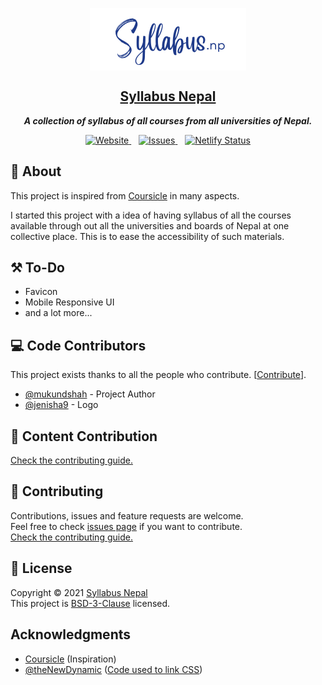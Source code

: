 <p align="center">
 <a href="https://syllabus-np.netlify.app">
 <img height="100px" src="./Syllabus.NP.svg" align="center" alt="Syllabus Nepal" />
 <h2 align="center">Syllabus Nepal</h2>
 </a>
 <p align="center"><b><i>A collection of syllabus of all courses from all universities of Nepal.</i></b></p>
</p>

<p align="center">
<a href="https://syllabus-np.netlify.app">
<img alt="Website" src="https://img.shields.io/website?url=https%3A%2F%2Fsyllabus-np.netlify.app">
</a>
<span>&nbsp;&nbsp;</span>
<a href="https://github.com/syllabusnepal/syllabusnepal/issues">
<img alt="Issues" src="https://img.shields.io/github/issues/mukundshah/syllabusnepal?color=2563EB">
</a>
<span>&nbsp;&nbsp;</span>
<a href="https://netlify.com">
<img alt="Netlify Status" src="https://api.netlify.com/api/v1/badges/c3746156-e5f8-4928-bf6d-1b46e592e565/deploy-status">
</a>
</p>

## 🌟 About

This project is inspired from [Coursicle](https://www.coursicle.com/) in many aspects.

I started this project with a idea of having syllabus of all the courses available through out all the universities and boards of Nepal at one collective place. This is to ease the accessibility of such materials.

## ⚒️ To-Do

-  Favicon
-  Mobile Responsive UI
-  and a lot more...

## 💻 Code Contributors

This project exists thanks to all the people who contribute. [[Contribute](CONTRIBUTING.md)].

-  [@mukundshah](https://github.com/mukundshah/) - Project Author
-  [@jenisha9](https://github.com/jenisha9) - Logo

## 📃 Content Contribution

[Check the contributing guide.](CONTRIBUTING.md)

## 🤝 Contributing

Contributions, issues and feature requests are welcome.<br/>
Feel free to check [issues page](https://github.com/syllabusnepal/syllabusnepal/issues) if you want to contribute.<br/>
[Check the contributing guide.](CONTRIBUTING.md)

## 📝 License

Copyright © 2021 [Syllabus Nepal](https://syllabus-np.netlify.app)<br/>
This project is [BSD-3-Clause](LICENSE) licensed.

## Acknowledgments

-  [Coursicle](https://www.coursicle.com/) (Inspiration)
-  [@theNewDynamic](https://github.com/theNewDynamic/gohugo-theme-ananke) ([Code used to link CSS](https://github.com/mukundshah/syllabusnepal/tree/main/layouts/partials/func/style))
